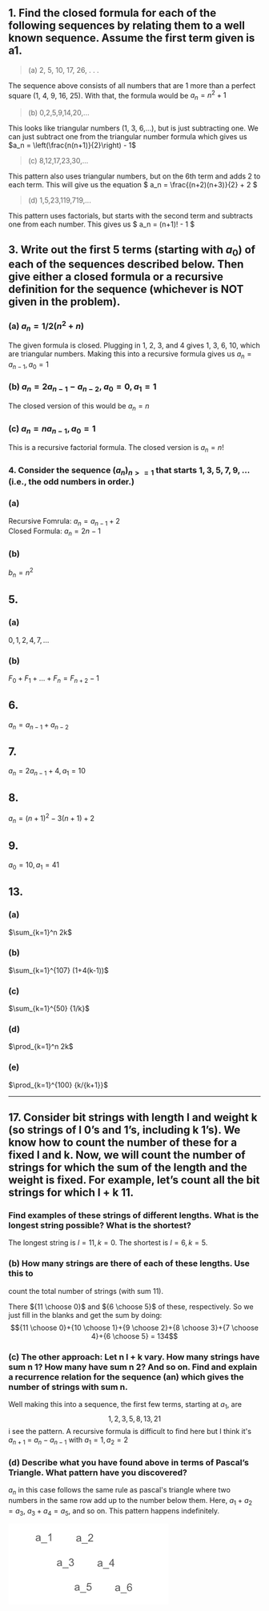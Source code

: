 ## 1. Find the closed formula for each of the following sequences by relating them to a well known sequence. Assume the first term given is a1.
>(a) 2, 5, 10, 17, 26, . . .

The sequence above consists of all numbers that are 1 more than a perfect square (1, 4, 9, 16, 25). With that, the formula would be $a_n = n^2 +1$

>(b) 0,2,5,9,14,20,...

This looks like triangular numbers (1, 3, 6,...), but is just subtracting one. We can just subtract one from the triangular number formula which gives us $a_n = \left(\frac{n(n+1)}{2}\right) - 1$
> (c) 8,12,17,23,30,...

This pattern also uses triangular numbers, but on the 6th term and adds 2 to each term. This will give us the equation $ a_n = \frac{(n+2)(n+3)}{2} + 2 $
>(d) 1,5,23,119,719,...

This pattern uses factorials, but starts with the second term and subtracts one from each number. This gives us $ a_n = (n+1)! - 1 $

## 3. Write out the first 5 terms (starting with $a_0$) of each of the sequences described below. Then give either a closed formula or a recursive definition for the sequence (whichever is NOT given in the problem).
### (a) $a_n = 1/2(n^2 + n)$
The given formula is closed. Plugging in 1, 2, 3, and 4 gives 1, 3, 6, 10, which are triangular numbers. Making this into a recursive formula gives us
$a_n = a_{n-1}, a_0 = 1$
### (b) $a_n = 2a_{n-1}-a_{n-2}$, $a_0 = 0, a_1 = 1$
The closed version of this would be $a_n = n$
### (c) $a_n = na_{n-1}, a_0 = 1$
This is a recursive factorial formula. The closed version is $a_n = n!$

### 4. Consider the sequence $(a_n)_{n>=1}$ that starts $1,3,5,7,9,\ldots$ (i.e., the odd numbers in order.)

### (a)
Recursive Fomrula: $a_n = a_{n-1} + 2$\
Closed Formula: $a_n = 2n-1$
### (b)
$b_n = n^2$

## 5.
### (a)
$0,1,2,4,7,\ldots$
### (b)
$F_0 + F_1 + \ldots + F_n = F_{n+2} - 1$
## 6.
$a_n = a_{n-1} + a_{n-2}$
## 7.
$a_n = 2a_{n-1} + 4, a_1 = 10$
## 8.
$a_n = (n+1)^2 - 3(n+1) + 2$
## 9.
$a_0 = 10, a_1 = 41$

##  13.

### (a)
$\sum_{k=1}^n 2k$
### (b)
$\sum_{k=1}^{107} (1+4(k-1))$
### (c)
$\sum_{k=1}^{50} {1/k}$
### (d)
$\prod_{k=1}^n 2k$
### (e)
$\prod_{k=1}^{100} {k/{k+1}}$
___
## 17. Consider bit strings with length l and weight k (so strings of l 0’s and 1’s, including k 1’s). We know how to count the number of these for a fixed l and k. Now, we will count the number of strings for which the sum of the length and the weight is fixed. For example, let’s count all the bit strings for which l + k  11.

### Find examples of these strings of different lengths. What is the longest string possible? What is the shortest? 

The longest string is $l = 11, k = 0$. The shortest is $l = 6, k = 5$.

### (b) How many strings are there of each of these lengths. Use this to
count the total number of strings (with sum 11).

There ${11 \choose 0}$ and ${6 \choose 5}$ of these, respectively. So we just fill in the blanks and get the sum by doing:
	$${11 \choose 0}+{10 \choose 1}+{9 \choose 2}+{8 \choose 3}+{7 \choose 4}+{6 \choose 5} = 134$$

### (c) The other approach: Let n  l + k vary. How many strings have sum n  1? How many have sum n  2? And so on. Find and explain a recurrence relation for the sequence (an) which gives the number of strings with sum n.

Well making this into a sequence, the first few terms, starting at $a_1$, are $$ 1, 2, 3, 5, 8, 13, 21$$ i see the pattern. A recursive formula is difficult to find here but I think it's $a_{n+1}$ = $a_n - a_{n-1}$ with $a_1 = 1, a_2 = 2$

### (d) Describe what you have found above in terms of Pascal’s Triangle. What pattern have you discovered?

 $a_n$ in this case follows the same rule as pascal's triangle  where two numbers in the same row add up to the number below them. Here, $a_1 + a_2 = a_3$, $a_3 + a_4 = a_5$, and so on. This pattern happens indefinitely. 
    
![pattern](https://github.com/thirdball/csc208/blob/main/ch2_sequences/17d.png)